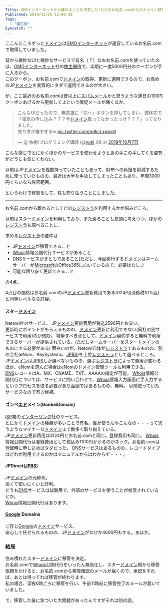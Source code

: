 ```yaml
---
Title: GMOインターネットから離れることを決意した(ただのお名前.comからのドメイン移管の話)
Published: 2019/12/25 12:00:48
Tags:
  - "備忘録"
Eyecatch: ""
---
```

<p>ここんところずっと<a class="keyword" href="http://d.hatena.ne.jp/keyword/%A5%C9%A5%E1%A5%A4%A5%F3">ドメイン</a>は<a class="keyword" href="http://d.hatena.ne.jp/keyword/GMO%A5%A4%A5%F3%A5%BF%A1%BC%A5%CD%A5%C3%A5%C8">GMOインターネット</a>が運営しているお名前.comで取得していました。</p>

<p>昔から微妙なUIと微妙なサービスで有名（？）なおお名前.comを使っていたのは、<a class="keyword" href="http://d.hatena.ne.jp/keyword/GMO%A5%A4%A5%F3%A5%BF%A1%BC%A5%CD%A5%C3%A5%C8">GMOインターネット</a>社の<a class="keyword" href="http://d.hatena.ne.jp/keyword/%B3%F4%BC%E7%CD%A5%C2%D4">株主優待</a>で、半期に一度5000円分のクーポンが手に入るから。<br/>
このクーポン、お名前.comで<a class="keyword" href="http://d.hatena.ne.jp/keyword/%A5%C9%A5%E1%A5%A4%A5%F3">ドメイン</a>の取得、更新に適用できるので、お高めのJP<a class="keyword" href="http://d.hatena.ne.jp/keyword/%A5%C9%A5%E1%A5%A4%A5%F3">ドメイン</a>を実質的にタダで運用できるのが大きい。</p>

<p>が、ここ最近のお名前.comは昔以上に<a class="keyword" href="http://d.hatena.ne.jp/keyword/%A5%B9%A5%D1%A5%E0%A5%E1%A1%BC%A5%EB">スパムメール</a>かと思うような連日の100円クーポンあげるから更新してよという販促メールが届くほか、</p>

<p><blockquote class="twitter-tweet" data-lang="ja"><p lang="ja" dir="ltr">こんなUIだったので、無意識に「次へ」ボタンを押してしまい、遷移先で「電気の申し込み？？？今<a class="keyword" href="http://d.hatena.ne.jp/keyword/%A5%C9%A5%E1%A5%A4%A5%F3">ドメイン</a>取ってなかったっけ？？？」ってなりました。<br>売り方が雑すぎるw <a href="https://t.co/m8icLxpwc6">pic.twitter.com/m8icLxpwc6</a></p>&mdash; 迫 佑樹/プログラミング講師 (@<a class="keyword" href="http://d.hatena.ne.jp/keyword/yuki">yuki</a>_99_s) <a href="https://twitter.com/yuki_99_s/status/1181108693951102978?ref_src=twsrc%5Etfw">2019年10月7日</a></blockquote><script async src="https://platform.twitter.com/widgets.js" charset="utf-8"></script></p>

<p>こんな感じでとにかくほかのサービスを使わせようとあの手この手してくる姿勢がどうにも気にくわない。</p>

<p>以前はJP<a class="keyword" href="http://d.hatena.ne.jp/keyword/%A5%C9%A5%E1%A5%A4%A5%F3">ドメイン</a>を複数持っていたこともあって、財布への負担を削減するために使っていたものの、最近は大半を手放してしまったこともあり、年間3000円くらいなら許容範囲。</p>

<p>というわけで移管をして、株も売り払うことにしました。</p>

***

<p>お名前.comから離れるとしてどの<a class="keyword" href="http://d.hatena.ne.jp/keyword/%A5%EC%A5%B8%A5%B9%A5%C8%A5%E9">レジストラ</a>を利用するかが悩みどころ。</p>

<p>以前はスター<a class="keyword" href="http://d.hatena.ne.jp/keyword/%A5%C9%A5%E1%A5%A4%A5%F3">ドメイン</a>を利用しており、また戻ることも念頭に考えつつ、ほかの<a class="keyword" href="http://d.hatena.ne.jp/keyword/%A5%EC%A5%B8%A5%B9%A5%C8%A5%E9">レジストラ</a>も調べることに。</p>

<p>求める<a class="keyword" href="http://d.hatena.ne.jp/keyword/%A5%EC%A5%B8%A5%B9%A5%C8%A5%E9">レジストラ</a>の要件は</p>

<ul>
<li>JP<a class="keyword" href="http://d.hatena.ne.jp/keyword/%A5%C9%A5%E1%A5%A4%A5%F3">ドメイン</a>が移管できること</li>
<li><a class="keyword" href="http://d.hatena.ne.jp/keyword/Whois">Whois</a>情報公開代行サービスがあること</li>
<li><a class="keyword" href="http://d.hatena.ne.jp/keyword/DNS">DNS</a>サービスがまともであること(ただし、今回移行する<a class="keyword" href="http://d.hatena.ne.jp/keyword/%A5%C9%A5%E1%A5%A4%A5%F3">ドメイン</a>はネームサーバーが<a class="keyword" href="http://d.hatena.ne.jp/keyword/Microsoft">Microsoft</a>のOffice365に向いているので、必要はなし。)</li>
<li>可能な限り安く更新できること</li>
</ul>


<p>の4点。</p>

<p>4点目の価格はお名前.comのJP<a class="keyword" href="http://d.hatena.ne.jp/keyword/%A5%C9%A5%E1%A5%A4%A5%F3">ドメイン</a>更新費用である3124円(消費税10%込)と同等レベルなら許容。</p>

<h4>スター<a class="keyword" href="http://d.hatena.ne.jp/keyword/%A5%C9%A5%E1%A5%A4%A5%F3">ドメイン</a></h4>

<p>Netowl社のサービス。
JP<a class="keyword" href="http://d.hatena.ne.jp/keyword/%A5%C9%A5%E1%A5%A4%A5%F3">ドメイン</a>更新費用が税込2596円とお安い。<br/>
更新時にポイントがもらえるものの、<a class="keyword" href="http://d.hatena.ne.jp/keyword/%A5%C9%A5%E1%A5%A4%A5%F3">ドメイン</a>更新に利用できない(同社の別サービスで利用)のが微妙。
特筆すべき点として、<a class="keyword" href="http://d.hatena.ne.jp/keyword/%A5%C9%A5%E1%A5%A4%A5%F3">ドメイン</a>契約すると無料で利用できるサーバーが提供されている。(ただしネームサーバーをスター<a class="keyword" href="http://d.hatena.ne.jp/keyword/%A5%C9%A5%E1%A5%A4%A5%F3">ドメイン</a>のものにする必要がある)
面白いのが、Netowl自体が<a class="keyword" href="http://d.hatena.ne.jp/keyword/%A5%EC%A5%B8%A5%B9%A5%C8%A5%E9">レジストラ</a>であるものの、別の会社(eNom、KeySystems、<a class="keyword" href="http://d.hatena.ne.jp/keyword/JPRS">JPRS</a>)を上位<a class="keyword" href="http://d.hatena.ne.jp/keyword/%A5%EC%A5%B8%A5%B9%A5%C8%A5%E9">レジストラ</a>として選べるところ。JP<a class="keyword" href="http://d.hatena.ne.jp/keyword/%A5%C9%A5%E1%A5%A4%A5%F3">ドメイン</a>は<a class="keyword" href="http://d.hatena.ne.jp/keyword/JPRS">JPRS</a>しか選べないものの、選ぶ<a class="keyword" href="http://d.hatena.ne.jp/keyword/%A5%EC%A5%B8%A5%B9%A5%C8%A5%E9">レジストラ</a>によって費用が変わるほか、eNomを選んだ場合はeNomの<a class="keyword" href="http://d.hatena.ne.jp/keyword/%A5%C9%A5%E1%A5%A4%A5%F3">ドメイン</a>管理ツールも利用できる。<br/>
<a class="keyword" href="http://d.hatena.ne.jp/keyword/DNS">DNS</a>レコードはA、MX、CNAME、TXT、AAAAの指定が可能。
<a class="keyword" href="http://d.hatena.ne.jp/keyword/Whois">Whois</a>情報公開代行については、サービスに問い合わせて、<a class="keyword" href="http://d.hatena.ne.jp/keyword/Whois">Whois</a>情報入力画面に手入力するというプロセスを取る必要があり面倒ではあるものの、無料。
以前使っていたサービスなので有力候補。</p>

<h4>ゴンベ<a class="keyword" href="http://d.hatena.ne.jp/keyword/%A5%A8%A5%C9">エド</a>メイン(GonbeiDomain)</h4>

<p><a class="keyword" href="http://d.hatena.ne.jp/keyword/ISP">ISP</a>業の<a class="keyword" href="http://d.hatena.ne.jp/keyword/%A5%A4%A5%F3%A5%BF%A1%BC%A5%EA%A5%F3%A5%AF">インターリンク</a>社のサービス。<br/>
とにかく<a class="keyword" href="http://d.hatena.ne.jp/keyword/%A5%C9%A5%E1%A5%A4%A5%F3">ドメイン</a>の種類が多いことで有名。誰が使うんやこんなの・・・って思うようなマイナーな<a class="keyword" href="http://d.hatena.ne.jp/keyword/%A5%C9%A5%E1%A5%A4%A5%F3">ドメイン</a>まで数多く取り揃えている。<br/>
JP<a class="keyword" href="http://d.hatena.ne.jp/keyword/%A5%C9%A5%E1%A5%A4%A5%F3">ドメイン</a>更新費用は3124円とお名前.comと同じ。登録費用も同じ。
<a class="keyword" href="http://d.hatena.ne.jp/keyword/Whois">Whois</a>情報公開代行は登録費用として税込み1100円かかるのがネック。お名前.comは登録時に申し込めばタダだった。
<a class="keyword" href="http://d.hatena.ne.jp/keyword/DNS">DNS</a>サービスはあるものの、レコードタイプはどれが利用できるのかはマニュアルからはわからず・・・。</p>

<h4>JPDirect(<a class="keyword" href="http://d.hatena.ne.jp/keyword/JPRS">JPRS</a>)</h4>

<p>JP<a class="keyword" href="http://d.hatena.ne.jp/keyword/%A5%C9%A5%E1%A5%A4%A5%F3">ドメイン</a>の元締め。<br/>
高くて使いにくいと評判。<br/>
どうも<a class="keyword" href="http://d.hatena.ne.jp/keyword/DNS">DNS</a>サービスは試験用で、外部のサービスを使うことが推奨されているとか。<br/>
<a class="keyword" href="http://d.hatena.ne.jp/keyword/Whois">Whois</a>情報公開代行はあります。</p>

<h4><a class="keyword" href="http://d.hatena.ne.jp/keyword/Google">Google</a> Domains</h4>

<p>ご存じ<a class="keyword" href="http://d.hatena.ne.jp/keyword/Google">Google</a>の<a class="keyword" href="http://d.hatena.ne.jp/keyword/%A5%C9%A5%E1%A5%A4%A5%F3">ドメイン</a>サービス。<br/>
安心して任せられるものの、JP<a class="keyword" href="http://d.hatena.ne.jp/keyword/%A5%C9%A5%E1%A5%A4%A5%F3">ドメイン</a>がなぜか4600円もする。あほか。</p>

<h3>結局</h3>

<p>住み慣れたスター<a class="keyword" href="http://d.hatena.ne.jp/keyword/%A5%C9%A5%E1%A5%A4%A5%F3">ドメイン</a>に移管を決定。<br/>
お名前.comで<a class="keyword" href="http://d.hatena.ne.jp/keyword/Whois">Whois</a>公開代行をいったん無効化し、スター<a class="keyword" href="http://d.hatena.ne.jp/keyword/%A5%C9%A5%E1%A5%A4%A5%F3">ドメイン</a>側から移管依頼をかけると、お名前.comから移管確認のメールが届くので、承認をすれば、あとは待ってれば移管が終わります。<br/>
私の場合、深夜0時ごろに移管を行い、午前11時前に移管完了のメールが届いていました。</p>

<p>で、移管した後に気づいた大問題があったんですがそれは別の話。</p>
